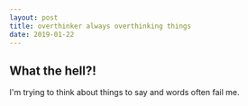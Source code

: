 ```yaml
---
layout: post
title: overthinker always overthinking things
date: 2019-01-22
---
```


## What the hell?!
I'm trying to think about things to say and words often fail me.
